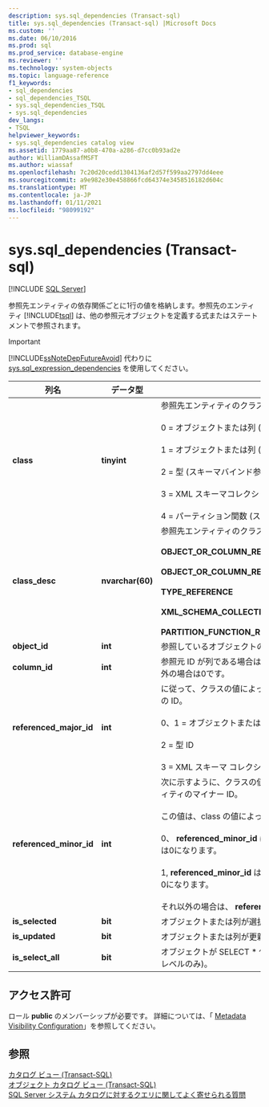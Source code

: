 ```yaml
---
description: sys.sql_dependencies (Transact-sql)
title: sys.sql_dependencies (Transact-sql) |Microsoft Docs
ms.custom: ''
ms.date: 06/10/2016
ms.prod: sql
ms.prod_service: database-engine
ms.reviewer: ''
ms.technology: system-objects
ms.topic: language-reference
f1_keywords:
- sql_dependencies
- sql_dependencies_TSQL
- sys.sql_dependencies_TSQL
- sys.sql_dependencies
dev_langs:
- TSQL
helpviewer_keywords:
- sys.sql_dependencies catalog view
ms.assetid: 1779aa87-a0b8-470a-a286-d7cc0b93ad2e
author: WilliamDAssafMSFT
ms.author: wiassaf
ms.openlocfilehash: 7c20d20cedd1304136af2d57f599aa2797dd4eee
ms.sourcegitcommit: a9e982e30e458866fcd64374e3458516182d604c
ms.translationtype: MT
ms.contentlocale: ja-JP
ms.lasthandoff: 01/11/2021
ms.locfileid: "98099192"
---
```

# <a name="syssql_dependencies-transact-sql"></a>sys.sql_dependencies (Transact-sql)
[!INCLUDE [SQL Server](../../includes/applies-to-version/sqlserver.md)]

  参照先エンティティの依存関係ごとに1行の値を格納します。参照先のエンティティ [!INCLUDE[tsql](../../includes/tsql-md.md)] は、他の参照元オブジェクトを定義する式またはステートメントで参照されます。  
  
> [!IMPORTANT]  
>  [!INCLUDE[ssNoteDepFutureAvoid](../../includes/ssnotedepfutureavoid-md.md)] 代わりに [sys.sql_expression_dependencies](../../relational-databases/system-catalog-views/sys-sql-expression-dependencies-transact-sql.md) を使用してください。  

  
|列名|データ型|説明|  
|-----------------|---------------|-----------------|  
|**class**|**tinyint**|参照先エンティティのクラスを識別します。<br /><br /> 0 = オブジェクトまたは列 (非スキーマバインド参照のみ)<br /><br /> 1 = オブジェクトまたは列 (スキーマバインド参照)<br /><br /> 2 = 型 (スキーマバインド参照)<br /><br /> 3 = XML スキーマコレクション (スキーマバインド参照)<br /><br /> 4 = パーティション関数 (スキーマ バインド参照)|  
|**class_desc**|**nvarchar(60)**|参照先エンティティのクラスの説明です。<br /><br /> **OBJECT_OR_COLUMN_REFERENCE_NON_SCHEMA_BOUND**<br /><br /> **OBJECT_OR_COLUMN_REFERENCE_SCHEMA_BOUND**<br /><br /> **TYPE_REFERENCE**<br /><br /> **XML_SCHEMA_COLLECTION_REFERENCE**<br /><br /> **PARTITION_FUNCTION_REFERENCE**|  
|**object_id**|**int**|参照しているオブジェクトの ID。|  
|**column_id**|**int**|参照元 ID が列である場合は、参照している列の ID です。それ以外の場合は0です。|  
|**referenced_major_id**|**int**|に従って、クラスの値によって解釈される、参照先エンティティの ID。<br /><br /> 0、1 = オブジェクトまたは列のオブジェクト ID。<br /><br /> 2 = 型 ID<br /><br /> 3 = XML スキーマ コレクション ID|  
|**referenced_minor_id**|**int**|次に示すように、クラスの値によって解釈される、参照先エンティティのマイナー ID。<br /><br /> この値は、class の値によって異なります。<br /><br /> 0、 **referenced_minor_id** は列 id です。または、列でない場合は0になります。<br /><br /> 1, **referenced_minor_id** は列 id です。または、列でない場合は0になります。<br /><br /> それ以外の場合は、 **referenced_minor_id** = 0 です。|  
|**is_selected**|**bit**|オブジェクトまたは列が選択されています。|  
|**is_updated**|**bit**|オブジェクトまたは列が更新されます。|  
|**is_select_all**|**bit**|オブジェクトが SELECT * 句で使用されています (オブジェクトレベルのみ)。|  
  
## <a name="permissions"></a>アクセス許可  
 ロール **public** のメンバーシップが必要です。 詳細については、「 [Metadata Visibility Configuration](../../relational-databases/security/metadata-visibility-configuration.md)」を参照してください。  
  
## <a name="see-also"></a>参照  
 [カタログ ビュー &#40;Transact-SQL&#41;](../../relational-databases/system-catalog-views/catalog-views-transact-sql.md)   
 [オブジェクト カタログ ビュー &#40;Transact-SQL&#41;](../../relational-databases/system-catalog-views/object-catalog-views-transact-sql.md)   
 [SQL Server システム カタログに対するクエリに関してよく寄せられる質問](../../relational-databases/system-catalog-views/querying-the-sql-server-system-catalog-faq.md)  
  
  
